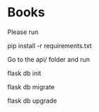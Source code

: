 # Books

Please run 

pip install -r requirements.txt

Go to the api/ folder and run

flask db init

flask db migrate

flask db upgrade
